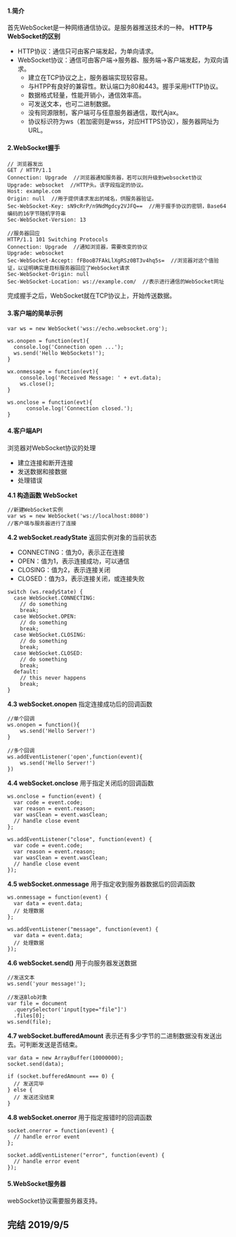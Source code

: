 #### 1.简介
首先WebSocket是一种网络通信协议。是服务器推送技术的一种。
**HTTP与WebSocket的区别**
+ HTTP协议：通信只可由客户端发起，为单向请求。
+ WebSocket协议：通信可由客户端->服务器、服务端->客户端发起，为双向请求。
    - 建立在TCP协议之上，服务器端实现较容易。
    - 与HTPP有良好的兼容性。默认端口为80和443。握手采用HTTP协议。
    - 数据格式轻量，性能开销小，通信效率高。
    - 可发送文本，也可二进制数据。
    - 没有同源限制，客户端可与任意服务器通信，取代Ajax。
    - 协议标识符为ws（若加密则是wss，对应HTTPS协议），服务器网址为URL。

#### 2.WebSocket握手
```
// 浏览器发出
GET / HTTP/1.1
Connection: Upgrade  //浏览器通知服务器，若可以则升级到websocket协议
Upgrade: websocket  //HTTP头。该字段指定的协议。
Host: example.com
Origin: null  //用于提供请求发出的域名，供服务器验证。
Sec-WebSocket-Key: sN9cRrP/n9NdMgdcy2VJFQ==  //用于握手协议的密钥，Base64编码的16字节随机字符串
Sec-WebSocket-Version: 13

//服务器回应
HTTP/1.1 101 Switching Protocols
Connection: Upgrade  //通知浏览器，需要改变的协议
Upgrade: websocket
Sec-WebSocket-Accept: fFBooB7FAkLlXgRSz0BT3v4hq5s=  //浏览器对这个值验证，以证明确实是目标服务器回应了WebSocket请求
Sec-WebSocket-Origin: null
Sec-WebSocket-Location: ws://example.com/  //表示进行通信的WebSocket网址
```
完成握手之后，WebSocket就在TCP协议上，开始传送数据。

#### 3.客户端的简单示例
```
var ws = new WebSocket('wss://echo.websocket.org');

ws.onopen = function(evt){
  console.log('Connection open ...');
  ws.send('Hello WebSockets!');
}

wx.onmessage = function(evt){
    console.log('Received Message: ' + evt.data);
    ws.close();
}

ws.onclose = function(evt){
      console.log('Connection closed.');
}
```

#### 4.客户端API
浏览器对WebSocket协议的处理
+ 建立连接和断开连接
+ 发送数据和接数据
+ 处理错误

**4.1 构造函数 WebSocket**
```
//新建WebSocket实例
var ws = new WebSocket('ws://localhost:8080')
//客户端与服务器进行了连接
```

**4.2 webSocket.readyState**
返回实例对象的当前状态
+ CONNECTING：值为0，表示正在连接
+ OPEN：值为1，表示连接成功，可以通信
+ CLOSING：值为2，表示连接关闭
+ CLOSED：值为3，表示连接关闭，或连接失败
```
switch (ws.readyState) {
  case WebSocket.CONNECTING:
    // do something
    break;
  case WebSocket.OPEN:
    // do something
    break;
  case WebSocket.CLOSING:
    // do something
    break;
  case WebSocket.CLOSED:
    // do something
    break;
  default:
    // this never happens
    break;
}
```

**4.3 webSocket.onopen**
指定连接成功后的回调函数
```
//单个回调
ws.onopen = function(){
    ws.send('Hello Server!')
}

//多个回调
ws.addEventListener('open',function(event){
    ws.send('Hello Server!')
})
```

**4.4 webSocket.onclose**
用于指定关闭后的回调函数
```
ws.onclose = function(event) {
  var code = event.code;
  var reason = event.reason;
  var wasClean = event.wasClean;
  // handle close event
};

ws.addEventListener("close", function(event) {
  var code = event.code;
  var reason = event.reason;
  var wasClean = event.wasClean;
  // handle close event
});
```

**4.5 webSocket.onmessage**
用于指定收到服务器数据后的回调函数
```
ws.onmessage = function(event) {
  var data = event.data;
  // 处理数据
};

ws.addEventListener("message", function(event) {
  var data = event.data;
  // 处理数据
});
```

**4.6 webSocket.send()**
用于向服务器发送数据
```
//发送文本
ws.send('your message!');

//发送Blob对象
var file = document
  .querySelector('input[type="file"]')
  .files[0];
ws.send(file);
```

**4.7 webSocket.bufferedAmount**
表示还有多少字节的二进制数据没有发送出去。可判断发送是否结束。
```
var data = new ArrayBuffer(10000000);
socket.send(data);

if (socket.bufferedAmount === 0) {
  // 发送完毕
} else {
  // 发送还没结束
}
```

**4.8 webSocket.onerror**
用于指定报错时的回调函数
```
socket.onerror = function(event) {
  // handle error event
};

socket.addEventListener("error", function(event) {
  // handle error event
});
```

#### 5.WebSocket服务器
webSocket协议需要服务器支持。

## 完结 2019/9/5